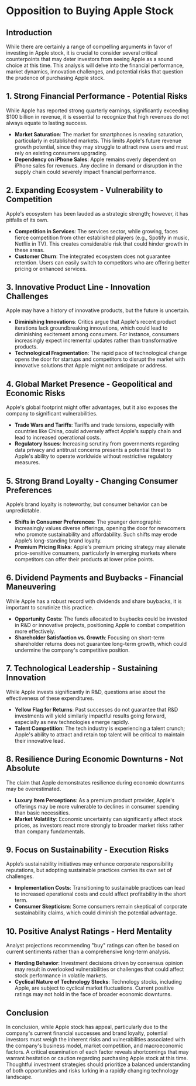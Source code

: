 # Opposition to Buying Apple Stock

## Introduction  
While there are certainly a range of compelling arguments in favor of investing in Apple stock, it is crucial to consider several critical counterpoints that may deter investors from seeing Apple as a sound choice at this time. This analysis will delve into the financial performance, market dynamics, innovation challenges, and potential risks that question the prudence of purchasing Apple stock.

## 1. **Strong Financial Performance - Potential Risks**  
While Apple has reported strong quarterly earnings, significantly exceeding $100 billion in revenue, it is essential to recognize that high revenues do not always equate to lasting success. 
- **Market Saturation**: The market for smartphones is nearing saturation, particularly in established markets. This limits Apple's future revenue growth potential, since they may struggle to attract new users and must rely on existing consumers upgrading.
- **Dependency on iPhone Sales**: Apple remains overly dependent on iPhone sales for revenues. Any decline in demand or disruption in the supply chain could severely impact financial performance.

## 2. **Expanding Ecosystem - Vulnerability to Competition**  
Apple's ecosystem has been lauded as a strategic strength; however, it has pitfalls of its own. 
- **Competition in Services**: The services sector, while growing, faces fierce competition from other established players (e.g., Spotify in music, Netflix in TV). This creates considerable risk that could hinder growth in these areas.
- **Customer Churn**: The integrated ecosystem does not guarantee retention. Users can easily switch to competitors who are offering better pricing or enhanced services.

## 3. **Innovative Product Line - Innovation Challenges**  
Apple may have a history of innovative products, but the future is uncertain.
- **Diminishing Innovations**: Critics argue that Apple's recent product iterations lack groundbreaking innovations, which could lead to diminishing excitement among consumers. For instance, consumers increasingly expect incremental updates rather than transformative products.
- **Technological Fragmentation**: The rapid pace of technological change opens the door for startups and competitors to disrupt the market with innovative solutions that Apple might not anticipate or address.

## 4. **Global Market Presence - Geopolitical and Economic Risks**  
Apple's global footprint might offer advantages, but it also exposes the company to significant vulnerabilities.
- **Trade Wars and Tariffs**: Tariffs and trade tensions, especially with countries like China, could adversely affect Apple's supply chain and lead to increased operational costs.
- **Regulatory Issues**: Increasing scrutiny from governments regarding data privacy and antitrust concerns presents a potential threat to Apple's ability to operate worldwide without restrictive regulatory measures.

## 5. **Strong Brand Loyalty - Changing Consumer Preferences**  
Apple’s brand loyalty is noteworthy, but consumer behavior can be unpredictable.
- **Shifts in Consumer Preferences**: The younger demographic increasingly values diverse offerings, opening the door for newcomers who promote sustainability and affordability. Such shifts may erode Apple’s long-standing brand loyalty.
- **Premium Pricing Risks**: Apple's premium pricing strategy may alienate price-sensitive consumers, particularly in emerging markets where competitors can offer their products at lower price points.

## 6. **Dividend Payments and Buybacks - Financial Maneuvering**  
While Apple has a robust record with dividends and share buybacks, it is important to scrutinize this practice.
- **Opportunity Costs**: The funds allocated to buybacks could be invested in R&D or innovative projects, positioning Apple to combat competition more effectively.
- **Shareholder Satisfaction vs. Growth**: Focusing on short-term shareholder returns does not guarantee long-term growth, which could undermine the company's competitive position.

## 7. **Technological Leadership - Sustaining Innovation**  
While Apple invests significantly in R&D, questions arise about the effectiveness of these expenditures.
- **Yellow Flag for Returns**: Past successes do not guarantee that R&D investments will yield similarly impactful results going forward, especially as new technologies emerge rapidly.
- **Talent Competition**: The tech industry is experiencing a talent crunch; Apple's ability to attract and retain top talent will be critical to maintain their innovative lead.

## 8. **Resilience During Economic Downturns - Not Absolute**  
The claim that Apple demonstrates resilience during economic downturns may be overestimated.
- **Luxury Item Perceptions**: As a premium product provider, Apple's offerings may be more vulnerable to declines in consumer spending than basic necessities.
- **Market Volatility**: Economic uncertainty can significantly affect stock prices, as investors react more strongly to broader market risks rather than company fundamentals.

## 9. **Focus on Sustainability - Execution Risks**  
Apple’s sustainability initiatives may enhance corporate responsibility reputations, but adopting sustainable practices carries its own set of challenges.
- **Implementation Costs**: Transitioning to sustainable practices can lead to increased operational costs and could affect profitability in the short term.
- **Consumer Skepticism**: Some consumers remain skeptical of corporate sustainability claims, which could diminish the potential advantage.

## 10. **Positive Analyst Ratings - Herd Mentality**  
Analyst projections recommending "buy" ratings can often be based on current sentiments rather than a comprehensive long-term analysis.
- **Herding Behavior**: Investment decisions driven by consensus opinion may result in overlooked vulnerabilities or challenges that could affect stock performance in volatile markets.
- **Cyclical Nature of Technology Stocks**: Technology stocks, including Apple, are subject to cyclical market fluctuations. Current positive ratings may not hold in the face of broader economic downturns.

## Conclusion  
In conclusion, while Apple stock has appeal, particularly due to the company's current financial successes and brand loyalty, potential investors must weigh the inherent risks and vulnerabilities associated with the company's business model, market competition, and macroeconomic factors. A critical examination of each factor reveals shortcomings that may warrant hesitation or caution regarding purchasing Apple stock at this time. Thoughtful investment strategies should prioritize a balanced understanding of both opportunities and risks lurking in a rapidly changing technology landscape.